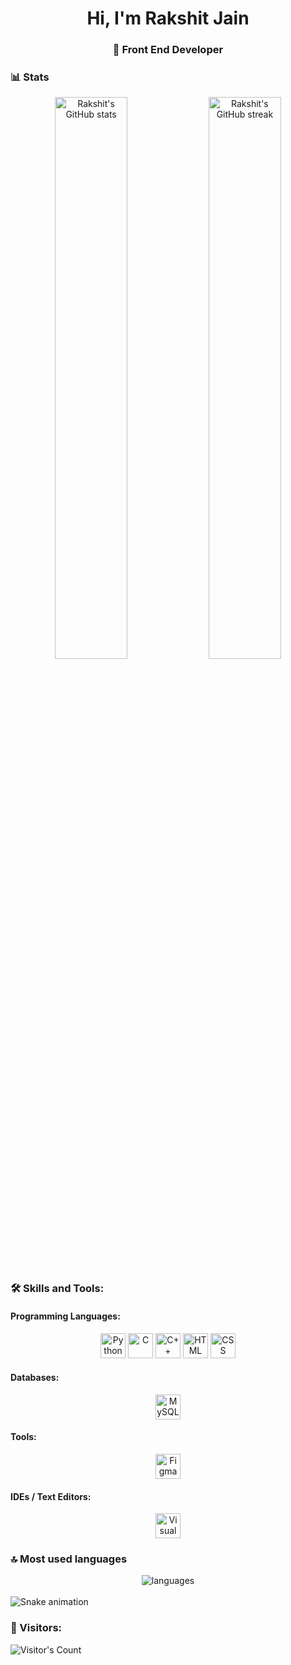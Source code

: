 <h1 align="center">Hi, I'm Rakshit Jain</h1>
<h3 align="center">🚀 Front End Developer </h3>

### 📊 Stats
<div align="center">
<img src="https://github-readme-stats.vercel.app/api?username=jainrakshit24&show_icons=true&theme=radical&hide_broder=true" alt="Rakshit's GitHub stats" width="48%" >
<img src="https://github-readme-streak-stats.herokuapp.com/?user=jainrakshit24&theme=github_dark&hide_border=true" alt="Rakshit's GitHub streak" width="48%" >
</div>

### 🛠️ Skills and Tools:

#### Programming Languages:

<div align="center"> 
<img src="https://upload.wikimedia.org/wikipedia/commons/c/c3/Python-logo-notext.svg" alt="Python" height="40">
<img src="https://upload.wikimedia.org/wikipedia/commons/1/19/C_Logo.png" alt="C" height="40">
<img src="https://upload.wikimedia.org/wikipedia/commons/1/18/ISO_C%2B%2B_Logo.svg" alt="C++" height="40">
<img src="https://upload.wikimedia.org/wikipedia/commons/6/61/HTML5_logo_and_wordmark.svg" alt="HTML" height="40">
<img src="https://upload.wikimedia.org/wikipedia/commons/d/d5/CSS3_logo_and_wordmark.svg" alt="CSS" height="40">

</div>  
  
#### Databases:

<div align="center">
<img src="https://profilinator.rishav.dev/skills-assets/mysql-original-wordmark.svg" alt="MySQL" height="40">
</div>

#### Tools:

<div align="center">
<img src="https://upload.wikimedia.org/wikipedia/commons/3/33/Figma-logo.svg" alt="Figma" height="40">  
</div>

#### IDEs / Text Editors:

<div align="center">
<img src="https://upload.wikimedia.org/wikipedia/commons/thumb/9/9a/Visual_Studio_Code_1.35_icon.svg/2048px-Visual_Studio_Code_1.35_icon.svg.png" alt="Visual Studio Code" height="40">  
</div>
  

### 🔝 Most used languages
<div align="center">
<img alt="languages" src="https://github-readme-stats.vercel.app/api/top-langs/?username=jainrakshit24&theme=github_dark&hide_border=true&layout=compact" />
</div>

<br clear="both">

<img src="https://raw.githubusercontent.com/jainrakshit24/jainrakshit24/output/snake.svg" alt="Snake animation" />

###

### 👥 Visitors:

![Visitor's Count](https://profile-counter.glitch.me/jainrakshit24/count.svg)
